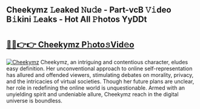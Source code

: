 ## Cheekymz 𝙻eaked 𝙽u𝚍e - Part-vcB 𝚅𝚒deo B𝚒kini 𝙻eaks - Hot All 𝙿hotos YyDDt

# <h2><a href="http://ld24t9.urlbe.top/?page=Cheekymz">🔗🔗👉👉 Cheekymz P𝚑oto𝚜Vid𝚎o</a></h2>

[![Cheekymz](https://i.imgur.com/eBuTRDB.gif)](http://ld24t9.urlbe.top/?page=Cheekymz)
Cheekymz, an intriguing and contentious character, eludes easy definition. Her unconventional approach to online self-representation has allured and offended viewers, stimulating debates on morality, privacy, and the intricacies of virtual societies. Though her future plans are unclear, her role in redefining the online world is unquestionable. Armed with an unyielding spirit and undeniable allure, Cheekymz reach in the digital universe is boundless.
